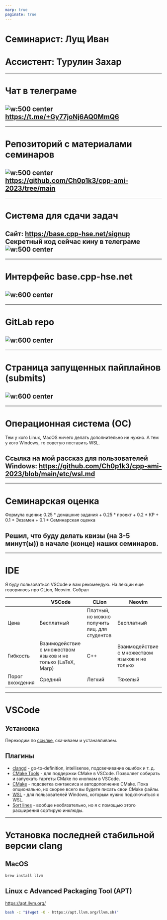 ```yaml
---
marp: true
paginate: true
---
```

<style>
img[alt~="center"] {
  display: block;
  margin: 0 auto;
}
header h1 {
    margin-top:0;
    margin-left:15px
}
</style>

# Семинарист: Лущ Иван
# Ассистент: Турулин Захар
---
# Чат в телеграме
![w:500 center](images/qr.png)
https://t.me/+Gy77joNj6AQ0MmQ6
---
---
# Репозиторий с материалами семинаров
![w:500 center](images/qrcode_repo.png)
https://github.com/Ch0p1k3/cpp-ami-2023/tree/main
---
---
# Система для сдачи задач
Сайт: https://base.cpp-hse.net/signup
Секретный код сейчас кину в телеграме
![w:500 center](images/base_cpp.png)
---
---
# Интерфейс base.cpp-hse.net
![w:600 center](images/base_cpp_interface.png)
---
---
# GitLab repo
![w:600 center](images/gitlab_repo.png)
---
---
# Страница запущенных пайплайнов (submits)
![w:600 center](images/pipelines.png)
---
---
# Операционная система (ОС)
Тем у кого Linux, MacOS ничего делать дополнительно не нужно. А тем у кого Windows, то советую поставить WSL.

Ссылка на мой рассказ для пользователей Windows: https://github.com/Ch0p1k3/cpp-ami-2023/blob/main/etc/wsl.md
---
---
# Семинарская оценка

Формула оценки: 0.25 * домашние задания + 0.25 * проект + 0.2 * КР + 0.1 * Экзамен + 0.1 * Семинарская оценка

Решил, что буду делать квизы (на 3-5 минут(ы)) в начале (конце) наших семинаров.
---
---
# IDE

Я буду пользоваться VSCode и вам рекомендую. На лекции еще говорилось про СLion, Neovim. Собрал

| | VSCode | CLion | Neovim |
--- | --- | --- | --- |
Цена | Бесплатный | Платный, но можно получить лиц. для студентов | Бесплатный |
Гибкость | Взаимодействие с множеством языков и не только (LaTeX, Marp) | С++ | Взаимодействие с множеством языков и не только |
Порог вхождения | Средний | Легкий | Тяжелый |
---
# VSCode

## Установка

Переходим по [ссылке](https://code.visualstudio.com/), скачиваем и устанавливаем.

## Плагины
- [clangd](https://marketplace.visualstudio.com/items?itemName=llvm-vs-code-extensions.vscode-clangd) - go-to-definition, intellisense, подсвечивание ошибок и т. д.
- [CMake Tools](https://marketplace.visualstudio.com/items?itemName=ms-vscode.cmake-tools) - для поддержки СMake в VSCode. Позволяет собирать и запускать таргеты СMake по кнопкам в VSCode.
- [CMake](https://marketplace.visualstudio.com/items?itemName=twxs.cmake) - подсветка синтаксиса и автодополнение СMake. Пока опционально, но скорее всего вы будете писать свои CMake файлы.
- [WSL](https://marketplace.visualstudio.com/items?itemName=ms-vscode-remote.remote-wsl) - для пользователей Windows, которым нужно подключиться к WSL.
- [Sort lines](https://marketplace.visualstudio.com/items?itemName=Tyriar.sort-lines) - вообще необязательно, но я с помощью этого расширения сортирую инклюды.
---
# Установка последней стабильной версии clang
## MacOS
```zsh
brew install llvm
```
## Linux с Advanced Packaging Tool (APT)
https://apt.llvm.org/
```bash
bash -c "$(wget -O - https://apt.llvm.org/llvm.sh)"

```
